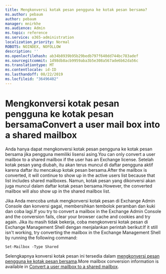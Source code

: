 ```yaml
---
title: Mengkonversi kotak pesan pengguna ke kotak pesan bersama?
ms.author: pebaum
author: pebaum
manager: mnirkhe
ms.audience: Admin
ms.topic: reference
ms.service: o365-administration
localization_priority: Normal
ROBOTS: NOINDEX, NOFOLLOW
description: ''
ms.openlocfilehash: ab34b8939b95b29bedb797f640dd744bc783adef
ms.sourcegitcommit: 1d98db8acb9959aba3b5e308a567ade6b62da56c
ms.translationtype: MT
ms.contentlocale: id-ID
ms.lasthandoff: 08/22/2019
ms.locfileid: "36496402"
---
```

# <a name="convert-a-user-mail-box-into-a-shared-mailbox"></a><span data-ttu-id="c606c-102">Mengkonversi kotak pesan pengguna ke kotak pesan bersama</span><span class="sxs-lookup"><span data-stu-id="c606c-102">Convert a user mail box into a shared mailbox</span></span>

<span data-ttu-id="c606c-103">Anda hanya dapat mengkonversi kotak pesan pengguna ke kotak pesan bersama jika pengguna memiliki lisensi asing.</span><span class="sxs-lookup"><span data-stu-id="c606c-103">You can only convert a user mailbox to a shared mailbox if the user has an Exchange license.</span></span> <span data-ttu-id="c606c-104">Setelah kotak pesan yang diubah, itu akan terus muncul di daftar pengguna aktif karena daftar itu mencakup kotak pesan bersama.</span><span class="sxs-lookup"><span data-stu-id="c606c-104">After the mailbox is converted, it will continue to show up in the active users list because that list includes shared mailboxes.</span></span> <span data-ttu-id="c606c-105">Namun, kotak pesan yang dikonversi akan juga muncul dalam daftar kotak pesan bersama.</span><span class="sxs-lookup"><span data-stu-id="c606c-105">However, the converted mailbox will also show up in the shared mailbox list.</span></span> 
  
<span data-ttu-id="c606c-106">Jika Anda mencoba untuk mengkonversi kotak pesan di Exchange Admin Console dan konversi gagal, membersihkan tembolok peramban dan kuki dan coba lagi.</span><span class="sxs-lookup"><span data-stu-id="c606c-106">If you try to convert a mailbox in the Exchange Admin Console and the conversion fails, clear your browser cache and cookies and try again.</span></span> <span data-ttu-id="c606c-107">Jika itu masih tidak bekerja, coba mengkonversi kotak pesan di Exchange Management Shell dengan menjalankan perintah berikut:</span><span class="sxs-lookup"><span data-stu-id="c606c-107">If it still isn't working, try converting the mailbox in the Exchange Management Shell by running the following command:</span></span>
  
```
Set-Mailbox -Type Shared
```

<span data-ttu-id="c606c-108">Selengkapnya konversi kotak pesan ini tersedia dalam [mengkonversi pesan pengguna ke kotak pesan bersama](https://docs.microsoft.com/office365/admin/email/convert-user-mailbox-to-shared-mailbox).</span><span class="sxs-lookup"><span data-stu-id="c606c-108">More mailbox conversion information is available in [Convert a user mailbox to a shared mailbox](https://docs.microsoft.com/office365/admin/email/convert-user-mailbox-to-shared-mailbox).</span></span>
  
